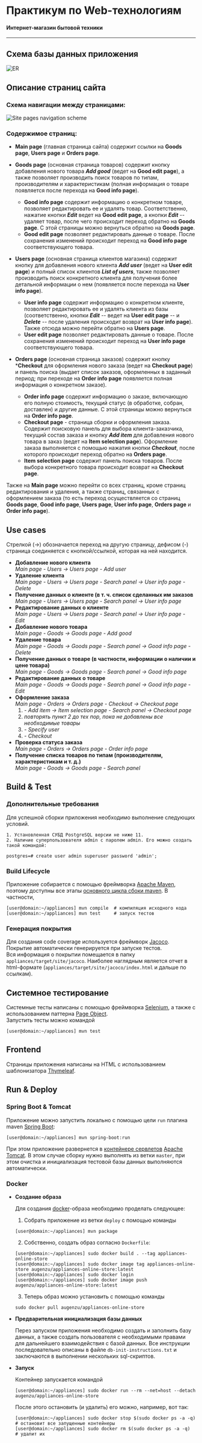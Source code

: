 # Практикум по Web-технологиям

#### **Интернет-магазин бытовой техники**  
-------------------------------------

## Схема базы данных приложения

![ER](images/er.png)

## Описание страниц сайта

### Схема навигации между страницами:
![Site pages navigation scheme](images/site-pages-navigation-scheme.png)

### Содержимое страниц:
* **Main page** (главная страница сайта) содержит ссылки на **Goods page**, **Users page** и **Orders page**.

* **Goods page** (основная страница товаров) содержит кнопку добавления нового товара ***Add good*** (ведет на **Good edit page**), а также позволяет производить поиск товаров по типам, производителям и характеристикам (полная информация о товаре появляется после перехода на **Good info page**).
    * **Good info page** содержит информацию о конкретном товаре, позволяет редактировать ее и удалять товар. Соответственно, нажатие кнопки ***Edit*** ведет на **Good edit page**, а кнопки ***Edit*** -- удаляет товар, после чего происходит переход обратно на **Goods page**. С этой страницы можно вернуться обратно на **Goods page**.
    * **Good edit page** позволяет редактировать данные о товаре. После сохранения изменений происходит переход на **Good info page** соответствующего товара.

* **Users page** (основная страница клиентов магазина) содержит кнопку для добавления нового клиента ***Add user*** (ведет на **User edit page**) и полный список клиентов ***List of users***, также позволяет производить поиск конкретного клиента для получения более детальной информации о нем (появляется после перехода на **User info page**).
    * **User info page** содержит информацию о конкретном клиенте, позволяет редактировать ее и удалять клиента из базы (соответственно, кнопки ***Edit*** -- ведет на **User edit page** -- и ***Delete*** -- после удаления происходит возврат на **User info page**). Также отсюда можно перейти обратно на **Users page**.
    * **User edit page** позволяет редактировать данные о товаре. После сохранения изменений происходит переход на **User info page** соответствующего товара.

* **Orders page** (основная страница заказов) содержит кнопку ***Checkout** для оформления нового заказа (ведет на **Checkout page**) и панель поиска (выдает список заказов, оформленных в заданный период; при переходе на **Order info page** появляется полная информация о конкретном заказе).
    * **Order info page** содержит информацию о заказе, включающую его полную стоимость, текущий статус (в обработке, собран, доставлен) и другие данные. С этой страницы можно вернуться на **Order info page**.
    * **Checkout page** - страница сборки и оформления заказа. Содержит поисковую панель для выбора клиента-заказчика, текущий состав заказа и кнопку ***Add item*** для добавления нового товара в заказ (ведет на **Item selection page**). Оформление заказа выполняется с помощью нажатия кнопки ***Checkout***, после которого происходит переход обратно на **Orders page**.
    * **Item selection page** содержит панель поиска товаров. После выбора конкретного товара происходит возврат на **Checkout page**.  

Также на **Main page** можно перейти со всех страниц, кроме страниц редактирования и удаления, а также страниц, связанных с оформлением заказа (то есть переход осуществляется cо страниц **Goods page**, **Good info page**, **Users page**, **User info page**, **Orders page** и **Order info page**).  

## Use cases
Стрелкой (→) обозначается переход на другую страницу, дефисом (-) страница соединяется с кнопкой/ссылкой, которая на ней находится.
* **Добавление нового клиента**  
    *Main page - Users → Users page - Add user*
* **Удаление клиента**  
    *Main page - Users → Users page - Search panel → User info page - Delete*
* **Получение данных о клиенте (в т. ч. список сделанных им заказов**  
    *Main page - Users → Users page - Search panel → User info page*
* **Редактирование данных о клиенте**  
    *Main page - Users → Users page - Search panel → User info page - Edit*
* **Добавление нового товара**  
    *Main page - Goods → Goods page - Add good*
* **Удаление товара**  
    *Main page - Goods → Goods page - Search panel → Good info page - Delete*
* **Получение данных о товаре (в частности, информации о наличии и цене товара)**  
    *Main page - Goods → Goods page - Search panel → Good info page*
* **Редактирование данных о товаре**  
    *Main page - Goods → Goods page - Search panel → Good info page - Edit*
* **Оформление заказа**  
    *Main page - Orders → Orders page - Checkout → Checkout page*
    1. *- Add item → Item selection page - Search panel → Checkout page*
    2. *повторять пункт 2 до тех пор, пока не добавлены все необходимые товары*
    3. *- Specify user*
    4. *- Checkout*
* **Проверка статуса заказа**  
    *Main page - Orders → Orders page - Order info page*
* **Получение списка товаров по типам (производителям, характеристикам и т. д.)**  
    *Main page - Goods → Goods page - Search panel*

## Build & Test  

### Дополнительные требования  

Для успешной сборки приложения необходимо выполнение следующих условий.  
  
    1. Установленная СУБД PostgreSQL версии не ниже 11.  
    2. Наличие суперпользователя admin с паролем admin. Его можно создать такой командой:   

```
postgres=# create user admin superuser password 'admin';
```
### Build Lifecycle  

Приложение собирается с помощью фреймворка [Apache Maven](https://maven.apache.org/ "Apache Maven"), поэтому доступны все этапы [основного цикла сбоки maven](https://maven.apache.org/guides/introduction/introduction-to-the-lifecycle.html#a-build-lifecycle-is-made-up-of-phases "Maven Build Lifecycle"). В частности,  
```
[user@domain:~/appliances] mvn compile  # компиляция исходного кода  
[user@domain:~/appliances] mvn test     # запуск тестов 
```  

### Генерация покрытия  

Для создания code coverage используется фреймворк [Jacoco](https://www.jacoco.org/jacoco/ "Jacoco"). Покрытие автоматически генерируется при запуске тестов.  
Вся информация о покрытии помещается в папку ``appliances/target/site/jacoco``. Наиболее наглядным является отчет в html-формате (``appliances/target/site/jacoco/index.html`` и дальше по ссылкам).  

## Системное тестирование  

Системные тесты написаны с помощью фреймворка [Selenium](https://www.selenium.dev/, "Selenium"), а также с использованием паттерна [Page Object](https://www.selenium.dev/documentation/en/guidelines_and_recommendations/page_object_models/, "Page Object Pattern").  
Запустить тесты можно командой  
```
[user@domain:~/appliances] mvn test
```  

## Frontend  

Страницы приложения написаны на HTML с использованием шаблонизатора [Thymeleaf](https://www.thymeleaf.org/, "Thymeleaf Template Engine").

## Run & Deploy  

### Spring Boot & Tomcat  

Приложение можно запустить локально с помощью цели ``run`` плагина maven [Spring Boot](https://spring.io/projects/spring-boot "Spring Boot"):  

```
[user@domain:~/appliances] mvn spring-boot:run
```  
При этом приложение развернется в [контейнере сервлетов](https://en.wikipedia.org/wiki/Web_container, "Web Container") [Apache Tomcat](https://tomcat.apache.org/, "Apache Tomcat"). В этом случае сборку нужно выполнять из ветки ``master``, при этом очистка и  инициализация тестовой базы данных выполняются автоматически.  

### Docker  

* **Создание образа**  

    Для создания [docker](https://en.wikipedia.org/wiki/Web_container, "docker")-образа необходимо проделать следующее:  
    1. Собрать приложение из ветки ``deploy`` с помощью команды  
    ```
    [user@domain:~/appliances] mvn package
    ```  
    2. Собственно, создать образ согласно ``Dockerfile``:  
    ```  
    [user@domain:~/appliances] sudo docker build . --tag appliances-online-store
    [user@domain:~/appliances] sudo docker image tag appliances-online-store augenzu/appliances-online-store:latest
    [user@domain:~/appliances] sudo docker login
    [user@domain:~/appliances] sudo docker image push augenzu/appliances-online-store:latest  
    ```  
    3. Теперь образ можно установить с помощью команды  
    ```  
    sudo docker pull augenzu/appliances-online-store
    ```  

* **Предварительная инициализация базы данных**  

    Перез запуском приложения необходимо создать и заполнить базу данных, а также создать пользователя с необходимыми правами для дальнейшего взаимодействия с базой данных. Все инструкции последовательно описаны в файле ``db-init-instructions.txt`` и заключаются в выполнении нескольких sql-скриптов.  

* **Запуск**  

    Контейнер запускается командой  
    ```
    [user@domain:~/appliances] sudo docker run --rm --net=host --detach augenzu/appliances-online-store 
    ```  
    После этого остановить (и удалить) его можно, например, вот так:  
    ```
    [user@domain:~/appliances] sudo docker stop $(sudo docker ps -a -q)  # остановит все запущенные контейнеры
    [user@domain:~/appliances] sudo docker rm $(sudo docker ps -a -q)  # удалит их
    ```  
